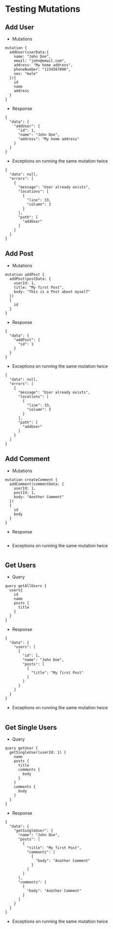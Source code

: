 # Testing Mutations
## Add User 
* Mutations
```
mutation {
  addUser(userData:{
    name: "John Doe",
    email: "john@email.com",
    address: "My home address",
    phoneNumber: "1234567890",
    sex: "male"
  }){
    id
    name
    address
  }
}
```

* Response
```
{
  "data": {
    "addUser": {
      "id": 1,
      "name": "John Doe",
      "address": "My home address"
    }
  }
}
```
* Exceptions on running the same mutation twice
```
{
  "data": null,
  "errors": [
    {
      "message": "User already exists",
      "locations": [
        {
          "line": 33,
          "column": 3
        }
      ],
      "path": [
        "addUser"
      ]
    }
  ]
}
```

## Add Post
* Mutations
```
mutation addPost {
  addPost(postData: {
    userId: 1,
    title: "My first Post",
    body: "This is a Post about myself"
  })
  {
    id
  }
}
```

* Response
```
{
  "data": {
    "addPost": {
      "id": 1
    }
  }
}
```
* Exceptions on running the same mutation twice
```
{
  "data": null,
  "errors": [
    {
      "message": "User already exists",
      "locations": [
        {
          "line": 33,
          "column": 3
        }
      ],
      "path": [
        "addUser"
      ]
    }
  ]
}
```

## Add Comment
* Mutations
```
mutation createComment {
  addComment(commentData: {
    userId: 1,
    postId: 1,
    body: "Another Comment"
  })
  {
    id
    body
  }
}
```

* Response
```

```

* Exceptions on running the same mutation twice
```

```

## Get Users
* Query
```
query getAllUsers {
  users{
    id
    name
    posts {
      title
    }
  }
}
```

* Response
```
{
  "data": {
    "users": [
      {
        "id": 1,
        "name": "John Doe",
        "posts": [
          {
            "title": "My first Post"
          }
        ]
      }
    ]
  }
}
```

* Exceptions on running the same mutation twice
```

```

## Get Single Users
* Query
```
query getUser {
  getSingleUser(userId: 1) {
    name
    posts {
      title
      comments {
        body
      }
    }
    comments {
      body
    }
  }
}
```

* Response
```
{
  "data": {
    "getSingleUser": {
      "name": "John Doe",
      "posts": [
        {
          "title": "My first Post",
          "comments": [
            {
              "body": "Another Comment"
            }
          ]
        }
      ],
      "comments": [
        {
          "body": "Another Comment"
        }
      ]
    }
  }
}
```

* Exceptions on running the same mutation twice
```

```